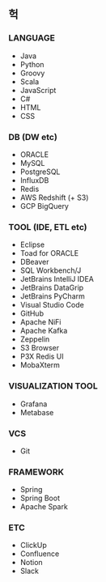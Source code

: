 ## 헉

### LANGUAGE
* Java
* Python
* Groovy
* Scala
* JavaScript
* C#
* HTML
* CSS

### DB (DW etc)
* ORACLE
* MySQL
* PostgreSQL
* InfluxDB
* Redis
* AWS Redshift (+ S3)
* GCP BigQuery

### TOOL (IDE, ETL etc)
* Eclipse
* Toad for ORACLE
* DBeaver
* SQL Workbench/J
* JetBrains IntelliJ IDEA
* JetBrains DataGrip
* JetBrains PyCharm
* Visual Studio Code
* GitHub
* Apache NiFi
* Apache Kafka
* Zeppelin
* S3 Browser
* P3X Redis UI
* MobaXterm

### VISUALIZATION TOOL
* Grafana
* Metabase

### VCS
* Git

### FRAMEWORK
* Spring
* Spring Boot
* Apache Spark

### ETC
* ClickUp
* Confluence
* Notion
* Slack

<!--
**geundu/geundu** is a ✨ _special_ ✨ repository because its `README.md` (this file) appears on your GitHub profile.

Here are some ideas to get you started:

- 🔭 I’m currently working on ...
- 🌱 I’m currently learning ...
- 👯 I’m looking to collaborate on ...
- 🤔 I’m looking for help with ...
- 💬 Ask me about ...
- 📫 How to reach me: ...
- 😄 Pronouns: ...
- ⚡ Fun fact: ...
-->
